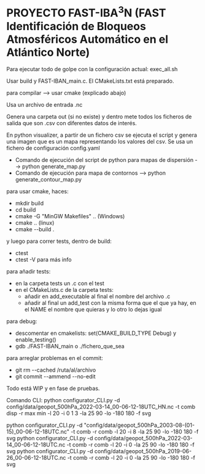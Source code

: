 # PROYECTO FAST-IBA<sup>3</sup>N (FAST Identificación de Bloqueos Atmosféricos Automático en el Atlántico Norte)

Para ejecutar todo de golpe con la configuración actual: exec_all.sh

Usar build y FAST-IBAN_main.c. El CMakeLists.txt está preparado.

para compilar --> usar cmake (explicado abajo)

Usa un archivo de entrada .nc

Genera una carpeta out (si no existe) y dentro mete todos los ficheros de salida que son .csv con diferentes datos de interés.

En python visualizer, a partir de un fichero csv se ejecuta el script y genera una imagen que es un mapa representando los valores del csv. Se usa un fichero de configuración config.yaml
- Comando de ejecución del script de python para mapas de dispersión --> python generate_map.py
- Comando de ejecución para mapa de contornos --> python generate_contour_map.py

para usar cmake, haces:
- mkdir build
- cd build
- cmake -G "MinGW Makefiles" .. (Windows)
- cmake .. (linux)
- cmake --build .

y luego para correr tests, dentro de build:
- ctest
- ctest -V para más info

para añadir tests: 
- en la carpeta tests un .c con el test
- en el CMakeLists.c de la carpeta tests: 
    - añadir en add_executable al final el nombre del archivo .c
    - añadir al final un add_test con la misma forma que el que ya hay, en el NAME el nombre que quieras y lo otro lo dejas igual

para debug:
- descomentar en cmakelists: set(CMAKE_BUILD_TYPE Debug) y enable_testing()
- gdb ./FAST-IBAN_main o ./fichero_que_sea

para arreglar problemas en el commit:
- git rm --cached /ruta/al/archivo
- git commit --ammend --no-edit

Todo está WIP y en fase de pruebas.

Comando CLI: python configurator_CLI.py -d config/data/geopot_500hPa_2022-03-14_00-06-12-18UTC_HN.nc -t comb disp -r max min -l 20 -i 0 1 3 -la 25 90 -lo -180 180 -f svg

python configurator_CLI.py -d "config/data/geopot_500hPa_2003-08-(01-15)_00-06-12-18UTC.nc" -t comb -r comb -l 20 -i 8 -la 25 90 -lo -180 180 -f svg
python configurator_CLI.py -d config/data/geopot_500hPa_2022-03-14_00-06-12-18UTC.nc -t comb -r comb -l 20 -i 0 -la 25 90 -lo -180 180 -f svg
python configurator_CLI.py -d config/data/geopot_500hPa_2019-06-26_00-06-12-18UTC.nc -t comb -r comb -l 20 -i 0 -la 25 90 -lo -180 180 -f svg